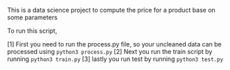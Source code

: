 This is a data science project to compute the price for a product base on some parameters

To run this script, 

[1] First you need to run the process.py file, so your uncleaned data can be processed using `python3 process.py`
[2] Next you run the train script by running `python3 train.py`
[3] lastly you run test by running `python3 test.py`